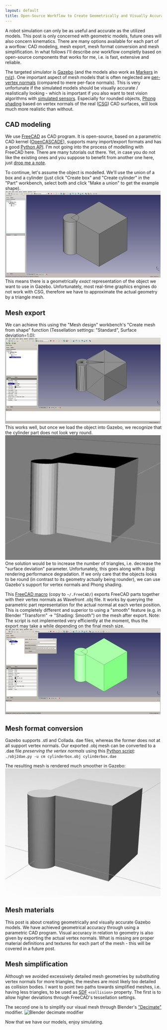 ```yaml
---
layout: default
title: Open-Source Workflow to Create Geometrically and Visually Accurate Gazebo Models
---
```


A robot simulation can only be as useful and accurate as the utilized models.
This post is only concerned with geometric models, future ones will also concern kinematics.
There are many options available for each part of a worflow: CAD modeling, mesh export, mesh format conversion and mesh simplification.
In what follows I\'ll describe _one_ workflow completly based on open-source components that works for me, i.e. is fast, extensive and reliable.

The targeted simulator is [Gazebo](http://gazebosim.org/) (and the models also work as [Markers](http://wiki.ros.org/rviz/DisplayTypes/Marker) in [rviz](http://wiki.ros.org/rviz)).
One important aspect of mesh models that is often neglected are [per-vertex normals](http://en.wikipedia.org/wiki/Vertex_normal) (compared to mere per-face normals).
This is very unfortunate if the simulated models should be visually accurate / realistically looking - which is important if you also want to test vision algorithms with [simulated sensors](http://gazebosim.org/wiki/Tutorials/1.9/ROS_Motor_and_Sensor_Plugins#Camera).
Especially for rounded objects, [Phong shading](http://en.wikipedia.org/wiki/Phong_shading) based on vertex normals of the real ([CSG](http://en.wikipedia.org/wiki/Constructive_solid_geometry)) CAD surfaces, will look much more realistic than without.


CAD modeling
------------
We use [FreeCAD](http://freecadweb.org/) as CAD program.
It is open-source, based on a parametric CAD kernel ([OpenCASCADE](http://www.opencascade.org/)), supports many import/export formats and has a good [Python API](http://freecadweb.org/api/).
I\'m not going into the process of modelling with FreeCAD here.
There are many tutorials out there.
Yet, in case you do not like the existing ones and you suppose to benefit from another one here, just [drop me a note](mailto:andreas.bihlmaier@gmx.de).

To continue, let\'s assume the object is modelled.
We\'ll use the union of a box and a cylinder (just click \"Create box\" and \"Create cylinder\" in the \"Part\" workbench, select both and click \"Make a union\" to get the example shape).
![Cylinder fused with box](/images/medium/freecad_cylinder_box.jpg)
This means there is a geometrically _exact_ representation of the object we want to use in Gazebo.
Unfortunately, most real-time graphics engines do not work with CSG, therefore we have to approximate the actual geometry by a triangle mesh.


Mesh export
-----------
We can achieve this using the \"Mesh design\" workbench\'s \"Create mesh from shape\" function (Tessellation settings: \"Standard\", Surface deviation=1.0):
![Mesh from shape](/images/medium/freecad_mesh_from_shape.jpg)
This works well, but once we load the object into Gazebo, we recognize that the cylinder part does not look very round.
![Gazebo mesh from shape](/images/medium/gazebo_mesh_from_shape-cutout.jpg)
One solution would be to increase the number of triangles, i.e. decrease the \"surface deviation\" parameter.
Unfortunately, this goes along with a (big) rendering performance degradation.
If we only care that the objects looks to be round (in contrast to its geometry actually being rounder), we can use Gazebo\'s support for vertex normals and Phong shading.

This [FreeCAD macro](TODO) (copy to `~/.FreeCAD/`) exports FreeCAD parts together with their vertex normals as Wavefront .obj file.
It works by querying the parametric part representation for the actual normal at each vertex position.
This is completely different and superior to using a \"smooth\" feature (e.g. in Blender \"Transform\" -> \"Shading: Smooth\") on the mesh after export.
Note: The script is not implemented very efficiently at the moment, thus the export may take a while depending on the final mesh size.
![Macro to export mesh with normals](/images/medium/freecad_mesh_with_normals.jpg)


Mesh format conversion
----------------------
Gazebo supports .stl and Collada. dae files, whereas the former does not at all support vertex normals.
Our exported .obj mesh can be converted to a .dae file _preserving the vertex normals_ using this [Python script](TODO):  
`./obj2dae.py -u cm cylinderbox.obj cylinderbox.dae`

The resulting mesh is rendered much smoother in Gazebo:
![Gazebo mesh with normals](/images/medium/gazebo_mesh_with_normals-cutout.jpg)



Mesh materials
--------------
This post is about creating geometrically and visually accurate Gazebo models.
We have achieved geometrical accuracy through using a parametric CAD program.
Visual accuracy in relation to geometry is also given by exporting the actual vertex normals.
What is missing are proper material definitions and textures for each part of the mesh - this will be covered in a future post.


Mesh simplification
-------------------
Although we avoided excessively detailed mesh geometries by substituting vertex normals for more triangles, the meshes are most likely too detailed as collision bodies.
I want to point two paths towards simplified meshes, i.e. having less triangles, to be used as [SDF](http://gazebosim.org/sdf/dev.html) `<collision>` property.
The first is to allow higher deviations through FreeCAD\'s tessellation settings.

The second one is to simplify our visual mesh through Blender\'s [\"Decimate\"](http://wiki.blender.org/index.php/Doc:2.6/Manual/Modifiers/Generate/Decimate) modifier.
![Blender decimate modifier](/images/medium/blender_decimate_modifier.jpg)

Now that we have our models, enjoy simulating.
